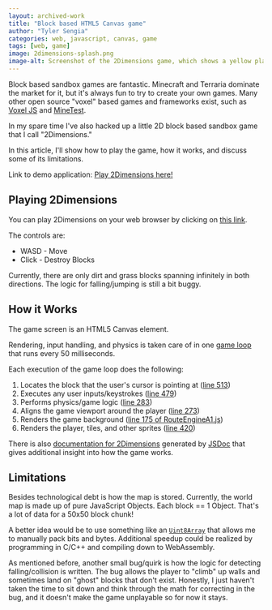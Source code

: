 ```yaml
---
layout: archived-work
title: "Block based HTML5 Canvas game"
author: "Tyler Sengia"
categories: web, javascript, canvas, game
tags: [web, game]
image: 2dimensions-splash.png
image-alt: Screenshot of the 2Dimensions game, which shows a yellow player sprite digging a hole into the dirt blocks.
---
```


Block based sandbox games are fantastic. Minecraft and Terraria dominate the market for it, but it's always fun to try to create your own games. Many other open source "voxel" based games and frameworks exist, such as [Voxel JS](https://www.voxeljs.com/) and [MineTest](https://www.minetest.net/).

In my spare time I've also hacked up a little 2D block based sandbox game that I call "2Dimensions." 

In this article, I'll show how to play the game, how it works, and discuss some of its limitations.

<div class="note" >
  Link to demo application: <a href="../assets/static/games/2Dimensions/game.html" >Play 2Dimensions here!</a>
</div>

## Playing 2Dimensions
You can play 2Dimensions on your web browser by clicking on [this link](../assets/static/games/2Dimensions/game.html).

The controls are:
- WASD - Move
- Click - Destroy Blocks

Currently, there are only dirt and grass blocks spanning infinitely in both directions. The logic for falling/jumping is still a bit buggy.

## How it Works
The game screen is an HTML5 Canvas element.

Rendering, input handling, and physics is taken care of in one [game loop](../assets/static/games/2Dimensions/docs/game.js.html#line259) that runs every 50 milliseconds.

Each execution of the game loop does the following:
1. Locates the block that the user's cursor is pointing at ([line 513](../assets/static/games/2Dimensions/docs/game.js.html#line513))
2. Executes any user inputs/keystrokes ([line 479](../assets/static/games/2Dimensions/docs/game.js.html#line479))
3. Performs physics/game logic ([line 283](../assets/static/games/2Dimensions/docs/game.js.html#line283))
4. Aligns the game viewport around the player ([line 273](../assets/static/games/2Dimensions/docs/game.js.html#line273))
5. Renders the game background ([line 175 of RouteEngineA1.js](../assets/static/games/2Dimensions/docs/RouteEngineA1.js.html#line175))
6. Renders the player, tiles, and other sprites ([line 420](../assets/static/games/2Dimensions/docs/game.js.html#line420))


There is also [documentation for 2Dimensions](../assets/static/games/2Dimensions/docs/index.html) generated by [JSDoc](https://jsdoc.app/) that gives additional insight into how the game works.

## Limitations
Besides technological debt is how the map is stored. Currently, the world map is made up of pure JavaScript Objects. Each block == 1 Object. That's a lot of data for a 50x50 block chunk! 

A better idea would be to use something like an [`Uint8Array`](https://developer.mozilla.org/en-US/docs/Web/JavaScript/Reference/Global_Objects/Uint8Array) that allows me to manually pack bits and bytes. Additional speedup could be realized by programming in C/C++ and compiling down to WebAssembly. 

As mentioned before, another small bug/quirk is how the logic for detecting falling/collision is written. The bug allows the player to "climb" up walls and sometimes land on "ghost" blocks that don't exist. Honestly, I just haven't taken the time to sit down and think through the math for correcting in the bug, and it doesn't make the game unplayable so for now it stays.